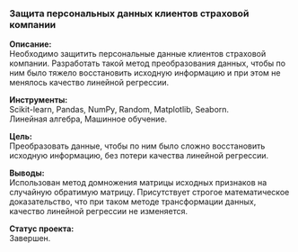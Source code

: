 ### Защита персональных данных клиентов страховой компании  
**Описание:**  
Необходимо защитить персональные данные клиентов страховой компании. Разработать такой метод преобразования данных, чтобы по ним было тяжело восстановить исходную информацию и при этом не менялось качество линейной регрессии.
  
**Инструменты:**  
Scikit-learn, Pandas, NumPy, Random, Matplotlib, Seaborn.  
Линейная алгебра, Машинное обучение.

**Цель:**  
Преобразовать данные, чтобы по ним было сложно восстановить исходную информацию, без потери качества линейной регрессии.

**Выводы:**  
Использован метод домножения матрицы исходных признаков на случайную обратимую матрицу. Присутствует строгое математическое доказательство, что при таком методе трансформации данных, качество линейной регрессии не изменяется.

**Статус проекта:**  
Завершен.
